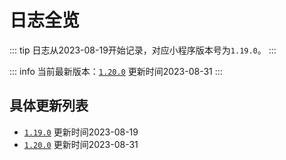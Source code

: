 # 日志全览

::: tip
日志从2023-08-19开始记录，对应小程序版本号为`1.19.0`。
:::

::: info
当前最新版本：[`1.20.0`](./1.20.0.md) 更新时间2023-08-31
:::

## 具体更新列表

- [`1.19.0`](./1.19.0.md) 更新时间2023-08-19
- [`1.20.0`](./1.20.0.md) 更新时间2023-08-31